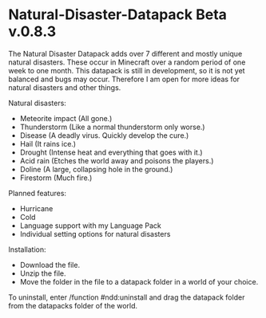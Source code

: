 # Natural-Disaster-Datapack Beta v.0.8.3
The Natural Disaster Datapack adds over 7 different and mostly unique natural disasters. These occur in Minecraft over a random period of one week to one month.
This datapack is still in development, so it is not yet balanced and bugs may occur. Therefore I am open for more ideas for natural disasters and other things.

Natural disasters:
  - Meteorite impact (All gone.)
  - Thunderstorm (Like a normal thunderstorm only worse.)
  - Disease (A deadly virus. Quickly develop the cure.)
  - Hail (It rains ice.)
  - Drought (Intense heat and everything that goes with it.)
  - Acid rain (Etches the world away and poisons the players.)
  - Doline (A large, collapsing hole in the ground.)
  - Firestorm (Much fire.)

Planned features:
  - Hurricane
  - Cold
  - Language support with my Language Pack
  - Individual setting options for natural disasters


 Installation:
  - Download the file.
  - Unzip the file.
  - Move the folder in the file to a datapack folder in a world of your choice.

To uninstall, enter /function #ndd:uninstall and drag the datapack folder from the datapacks folder of the world.
